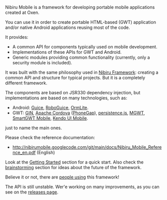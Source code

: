 Nibiru Mobile is a framework for developing portable mobile applications created at Oxen.

You can use it in order to create portable HTML-based (GWT) application and/or native Android applications reusing most of the code.

It provides:
  * A common API for components typically used on mobile development.
  * Implementations of these APIs for GWT and Android.
  * Generic modules providing common functionality (currently, only a security module is included).

It was built with the same philosophy used in [Nibiru Framework](http://nibiru.googlecode.com): creating a common API and structure for typical projects. But it is a completely different framework.

The components are based on JSR330 dependency injection, but implementations are based on many technologies, such as:

  * Android: [Guice](http://code.google.com/p/google-guice/), [RoboGuice](http://code.google.com/p/roboguice/), [OrmLite](http://ormlite.com/).
  * GWT: [GIN](http://code.google.com/p/google-gin/), [Apache Cordova](http://incubator.apache.org/cordova/) ([PhoneGap](http://phonegap.com/)), [persistence.js](http://persistencejs.org/), [MGWT](http://www.m-gwt.com/), [SmartGWT Mobile](http://www.smartclient.com/product/smartgwtMobile.jsp), [Kendo UI Mobile](http://www.kendoui.com/mobile.aspx).

just to name the main ones.

Please check the reference documentation:
  * http://nibirumobile.googlecode.com/git/main/docs/Nibiru_Mobile_Reference_en.pdf (English)

Look at the [Getting Started](GettingStarted.md) section for a quick start. Also check the [brainstorming](brainstorming.md) section for ideas about the future of the framework.

Believe it or not, there are [people using](WhoIsUsingThis.md) this framework!

The API is still unstable. Wer'e working on many improvements, as you can see on the [releases page](Releases.md).